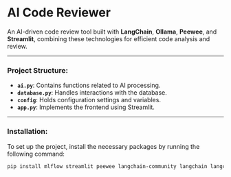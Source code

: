 # AI Code Reviewer

An AI-driven code review tool built with **LangChain**, **Ollama**, **Peewee**, and **Streamlit**, combining these technologies for efficient code analysis and review.

---

### **Project Structure**:

* **`ai.py`**: Contains functions related to AI processing.
* **`database.py`**: Handles interactions with the database.
* **`config`**: Holds configuration settings and variables.
* **`app.py`**: Implements the frontend using Streamlit.

---

### **Installation**:

To set up the project, install the necessary packages by running the following command:

```bash
pip install mlflow streamlit peewee langchain-community langchain langchain-ollama
```
